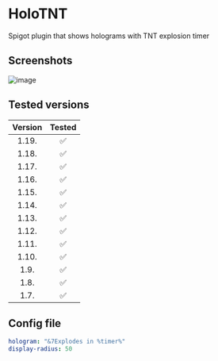 # HoloTNT
 Spigot plugin that shows holograms with TNT explosion timer

## Screenshots
![image](https://user-images.githubusercontent.com/71346318/198253566-bd52c0ea-a684-4681-9d31-9577afae3d70.png)

## Tested versions
| **Version** | **Tested** |
|:-----------:|:----------:|
|    1.19.    |      ✅     |
|    1.18.    |      ✅     |
|    1.17.    |      ✅     |
|    1.16.    |      ✅     |
|    1.15.    |      ✅     |
|    1.14.    |      ✅     |
|    1.13.    |      ✅     |
|    1.12.    |      ✅     |
|    1.11.    |      ✅     |
|    1.10.    |      ✅     |
|     1.9.    |      ✅     |
|     1.8.    |      ✅     |
|     1.7.    |      ✅     |

## Config file
```yml
hologram: "&7Explodes in %timer%"
display-radius: 50
```
